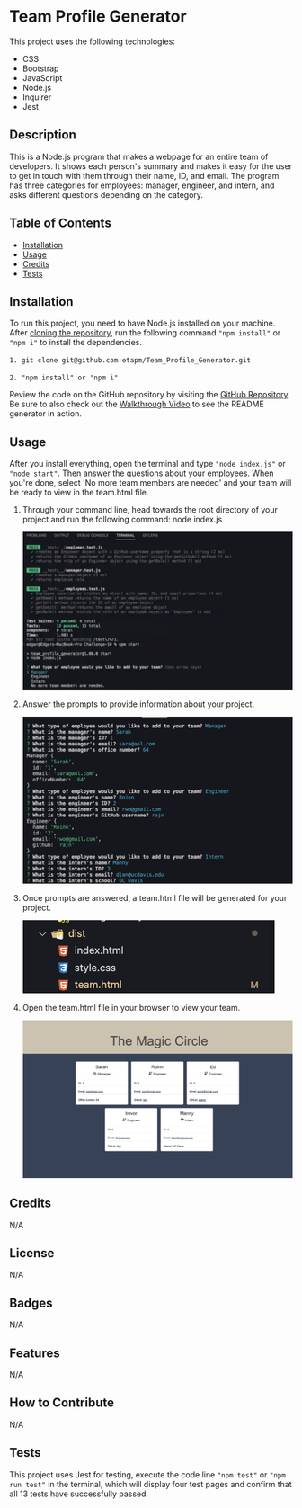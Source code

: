 # Team Profile Generator

This project uses the following technologies:

- CSS
- Bootstrap
- JavaScript
- Node.js
- Inquirer
- Jest

## Description

This is a Node.js program that makes a webpage for an entire team of developers. It shows each person's summary and makes it easy for the user to get in touch with them through their name, ID, and email. The program has three categories for employees: manager, engineer, and intern, and asks different questions depending on the category.

## Table of Contents

- [Installation](#installation)
- [Usage](#usage)
- [Credits](#credits)
- [Tests](#tests)

## Installation

To run this project, you need to have Node.js installed on your machine. After [cloning the repository](https://docs.github.com/en/repositories/creating-and-managing-repositories/cloning-a-repository), run the following command `"npm install"` or `"npm i"` to install the dependencies.

`1. git clone git@github.com:etapm/Team_Profile_Generator.git`

`2. "npm install" or "npm i"`

Review the code on the GitHub repository by visiting the [GitHub Repository](https://github.com/etapm/Team_Profile_Generator). Be sure to also check out the [Walkthrough Video](https://drive.google.com/file/d/1qUtSrE2RrPr-huVbY_xdUNAorQ28UVC3/view) to see the README generator in action.

## Usage

After you install everything, open the terminal and type `"node index.js"` or `"node start"`. Then answer the questions about your employees. When you're done, select 'No more team members are needed' and your team will be ready to view in the team.html file.

1. Through your command line, head towards the root directory of your project and run the following command:
   node index.js

   ![testing results and node start](./Images/4.png)

2. Answer the prompts to provide information about your project.

   ![Node.js user querstions](./Images/2.png)

3. Once prompts are answered, a team.html file will be generated for your project.

   ![html location in directrory](./Images/7.png)

4. Open the team.html file in your browser to view your team.

   ![HTML webpage displaying team memebers](./Images/6.png)

## Credits

N/A

## License

N/A

## Badges

N/A

## Features

N/A

## How to Contribute

N/A

## Tests

This project uses Jest for testing, execute the code line `"npm test"` or `"npm run test"` in the terminal, which will display four test pages and confirm that all 13 tests have successfully passed.
